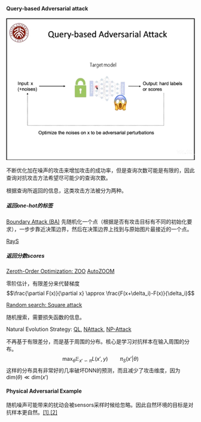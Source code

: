 #### Query-based Adversarial attack
![Query-based attack](./queryattack1.png "query-based attack")

不断优化加在噪声的攻击来增加攻击的成功率，但是查询次数可能是有限的，因此查询对抗攻击方法希望尽可能少的查询次数。

根据查询所返回的信息，这类攻击方法被分为两种。

##### 返回one-hot的标签
[Boundary Attack (BA)](https://arxiv.org/abs/1712.04248v2)
先随机化一个点（根据是否有攻击目标有不同的初始化要求），一步步靠近决策边界，然后在决策边界上找到与原始图片最接近的一个点。

[RayS](https://arxiv.org/abs/2006.12792)

##### 返回分数scores
[Zeroth-Order Optimization: ZOO](https://arxiv.org/abs/1708.03999v2)
[AutoZOOM](https://arxiv.org/abs/1805.11770v5)

零阶估计，有限差分来代替梯度
$$\frac{\partial F(x)}{\partial x} \approx \frac{F(x+\delta_i)-F(x)}{\delta_i}$$

[Random search: Square attack](https://arxiv.org/abs/1912.00049v3)

随机搜索，需要损失函数的信息。

Natural Evolution Strategy: [QL](https://arxiv.org/abs/1804.08598v3), [NAttack](https://arxiv.org/abs/1905.00441v3), [NP-Attack](https://arxiv.org/abs/2009.11508v2)

不再基于有限差分，而是基于周围的分布。核心是学习对抗样本在输入周围的分布。
$$\max_\theta \mathbb{E}_{x' \backsim \pi} L(x', y) \qquad \pi_S(x'|\theta)$$
这样的分布具有非常好的几率破坏DNN的预测，而且减少了攻击维度，因为$\text{dim}(\theta) \ll \text{dim}(x')$

#### Physical Adversarial Example

随机噪声可能带来的扰动会被sensors采样时候给忽略。因此自然环境的目标是对抗样本更自然。[[1]](https://arxiv.org/abs/1712.09665),[[2]](https://openaccess.thecvf.com/content_cvpr_2018/papers/Eykholt_Robust_Physical-World_Attacks_CVPR_2018_paper.pdf)